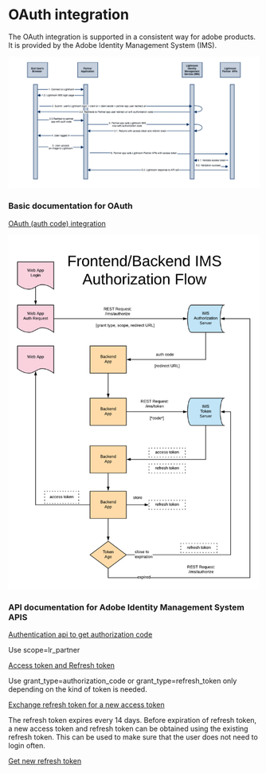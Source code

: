 # OAuth integration

The OAuth integration is supported in a consistent way for adobe products. It is provided by the Adobe Identity Management System (IMS). 

![OAUTH flow diagram for Lightroom Partner Integration](../images/OAuthFlowDiagram.png)

### Basic documentation for OAuth

[OAuth (auth code) integration](https://www.adobe.io/authentication/auth-methods.html#!AdobeDocs/adobeio-auth/master/AuthenticationOverview/OAuthIntegration.md)

![IMS Token Usage](../images/IMS_Authorization_flow.png)

### API  documentation for Adobe Identity Management System APIS

[Authentication api to get authorization code](https://www.adobe.io/authentication/auth-methods.html#!AdobeDocs/adobeio-auth/master/OAuth/OAuth.md)

Use scope=lr_partner

[Access token and Refresh token](https://www.adobe.io/authentication/auth-methods.html#!AdobeDocs/adobeio-auth/master/Resources/IMS.md) 

Use grant_type=authorization_code or grant_type=refresh_token only depending on the kind of token is needed.

[Exchange refresh token for a new access token](https://www.adobe.io/authentication/auth-methods.html#!AdobeDocs/adobeio-auth/master/Resources/IMS.md)

The refresh token expires every 14 days. Before expiration of refresh token, a new access token and refresh token can be obtained using the existing refresh token. This can be used to make sure that the user does not need to login often.  

[Get new refresh token](https://www.adobe.io/authentication/auth-methods.html#!AdobeDocs/adobeio-auth/master/Resources/IMS.md) 





